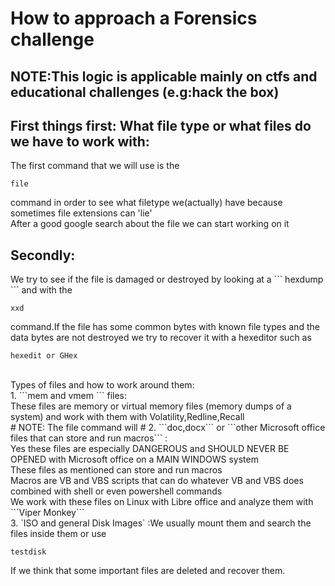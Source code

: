 # How to approach a Forensics challenge #

## NOTE:This logic is applicable mainly on ctfs and educational challenges (e.g:hack the box) ##

<h2>First things first: What file type or what files do we have to work with:</h2>
The first command that we will use is the

```
file
``` 

command in order to see what filetype we(actually) have because sometimes file extensions can 'lie'<br>
After a good google search about the file we can start working on it<br>
<h2>Secondly:</h2>
We try to see if the file is damaged or destroyed by looking at a ``` hexdump ``` and with the 

```
xxd
```
command.If the file has some common bytes with known file types and the data bytes are not destroyed we try to recover it with a hexeditor such as<br>

```
hexedit or GHex
```

<br>
Types of files and how to work around them:<br>
1. ```mem and vmem ``` files:<br>
  These files are memory or virtual memory files (memory dumps of a system) and work with them with Volatility,Redline,Recall<br>
  # NOTE: The file command will #
2. ```doc,docx``` or ```other Microsoft office files that can store and run macros``` :<br>
  Yes these files are especially DANGEROUS and SHOULD NEVER BE OPENED with Microsoft office on a MAIN WINDOWS system<br>
  These files as mentioned can store and run macros<br>
  Macros are VB and VBS scripts that can do whatever VB and VBS does combined with shell or even powershell commands<br>
  We work with these files on Linux with Libre office and analyze them with ```Viper Monkey``` <br>
3. `ISO and general Disk Images`  :We usually mount them and search the files inside them or use

```
testdisk
```

If we think that some important files are deleted and recover them.<br>

